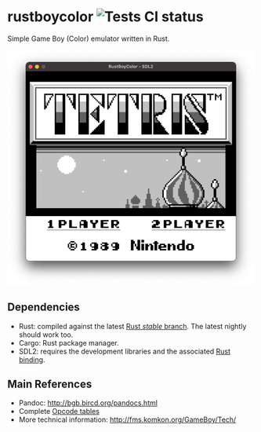 # rustboycolor ![Tests CI status](https://github.com/pierreyoda/rustboycolor/workflows/Tests/badge.svg)

Simple Game Boy (Color) emulator written in Rust.

![Tetris (Main Menu)](./screenshots/tetris-main-menu.png)

## Dependencies

- Rust: compiled against the latest [Rust _stable_ branch][rust-stable]. The latest nightly should work too.
- Cargo: Rust package manager.
- SDL2: requires the development libraries and the associated [Rust binding][rust-sdl2].

[rust-stable]: https://github.com/rust-lang/rust/tree/stable
[rust-sdl2]: https://github.com/AngryLawyer/rust-sdl2

## Main References

- Pandoc: <http://bgb.bircd.org/pandocs.html>
- Complete [Opcode tables](http://www.pastraiser.com/cpu/gameboy/gameboy_opcodes.html)
- More technical information: <http://fms.komkon.org/GameBoy/Tech/>
